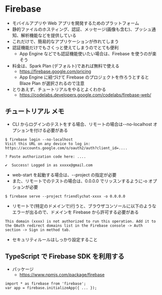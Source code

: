 # Firebase

- モバイルアプリや Web アプリを開発するためのプラットフォーム
- 静的ファイルのホスティング、認証、メッセージ(画像も含む)、プッシュ通知、解析機能などを提供している
- これだけで、簡易的なアプリケーションが作れてしまう
- 認証機能だけでもさくっと使えてしまうのでとても便利
  - App Engine などでも認証機能使いたい場合は、Firebase を使うのが楽そう
- 料金は、Spark Plan (デフォルト)であれば無料で使える
  - https://firebase.google.com/pricing
  - App Engine に紐づけて Firebase のプロジェクトを作ろうとすると Blaze Plan が選択されるので注意
- とりあえず、チュートリアルをやるとよくわかる
  - https://codelabs.developers.google.com/codelabs/firebase-web/

## チュートリアル メモ

- CLI からログインのテストをする場合、リモートの場合は--no-localhost オプションを付ける必要がある

```
$ firebase login --no-localhost
Visit this URL on any device to log in:
https://accounts.google.com/o/oauth2/auth?client_id=....

? Paste authorization code here: ....

✔  Success! Logged in as xxxxx@gmail.com
```

- web-start を起動する場合は、--project の指定が必要
- また、リモートでのテストの場合は、0.0.0.0 でリッスンするように-o オプションが必要

```
$ firebase serve --project friendlychat-xxxx -o 0.0.0.0
```

- リモートで(特定のドメインで)行うと、ブラウザコンソールに以下のようなエラーが出るので、ドメインを Firebase から許可する必要がある

```
This domain (xxxx) is not authorized to run this operation. Add it to the OAuth redirect domains list in the Firebase console -> Auth section -> Sign in method tab.
```

- セキュリティルールはしっかり設定すること

## TypeScript で Firebase SDK を利用する

- パッケージ
  - https://www.npmjs.com/package/firebase

```
import * as firebase from 'firebase';
var app = firebase.initializeApp({ ... });
```

